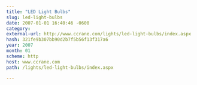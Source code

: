 ```yaml
---
title: "LED Light Bulbs"
slug: led-light-bulbs
date: 2007-01-01 16:40:46 -0600
category: 
external-url: http://www.ccrane.com/lights/led-light-bulbs/index.aspx
hash: 321fe9b307bb90d2b7f5b56f13f317a6
year: 2007
month: 01
scheme: http
host: www.ccrane.com
path: /lights/led-light-bulbs/index.aspx

---
```



